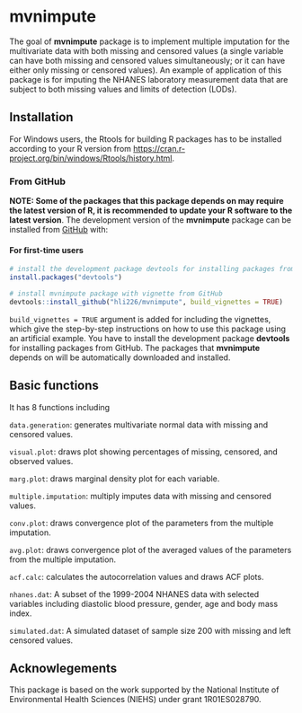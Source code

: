 
<!-- README.md is generated from README.Rmd. Please edit that file -->

# mvnimpute

The goal of **mvnimpute** package is to implement multiple imputation
for the multivariate data with both missing and censored values (a
single variable can have both missing and censored values
simultaneously; or it can have either only missing or censored values).
An example of application of this package is for imputing the NHANES
laboratory measurement data that are subject to both missing values and
limits of detection (LODs).

## Installation

For Windows users, the Rtools for building R packages has to be
installed according to your R version from
<https://cran.r-project.org/bin/windows/Rtools/history.html>.

### From GitHub

**NOTE: Some of the packages that this package depends on may require
the latest version of R, it is recommended to update your R software to
the latest version**. The development version of the **mvnimpute**
package can be installed from [GitHub](https://github.com) with:

#### For first-time users

``` r
# install the development package devtools for installing packages from GitHub
install.packages("devtools")

# install mvnimpute package with vignette from GitHub
devtools::install_github("hli226/mvnimpute", build_vignettes = TRUE)
```

`build_vignettes = TRUE` argument is added for including the vignettes,
which give the step-by-step instructions on how to use this package
using an artificial example. You have to install the development package
**devtools** for installing packages from GitHub. The packages that
**mvnimpute** depends on will be automatically downloaded and installed.

## Basic functions

It has 8 functions including

`data.generation`: generates multivariate normal data with missing and
censored values.

`visual.plot`: draws plot showing percentages of missing, censored, and
observed values.

`marg.plot`: draws marginal density plot for each variable.

`multiple.imputation`: multiply imputes data with missing and censored
values.

`conv.plot`: draws convergence plot of the parameters from the multiple
imputation.

`avg.plot`: draws convergence plot of the averaged values of the
parameters from the multiple imputation.

`acf.calc`: calculates the autocorrelation values and draws ACF plots.

`nhanes.dat`: A subset of the 1999-2004 NHANES data with selected
variables including diastolic blood pressure, gender, age and body mass
index.

`simulated.dat`: A simulated dataset of sample size 200 with missing and
left censored values.

## Acknowlegements

This package is based on the work supported by the National Institute of
Environmental Health Sciences (NIEHS) under grant 1R01ES028790.
